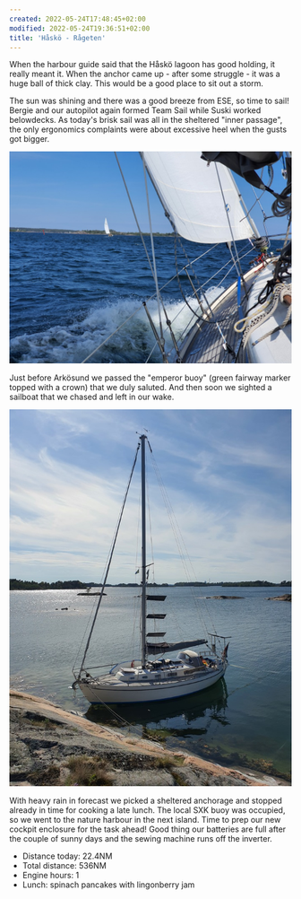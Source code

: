 ```yaml
---
created: 2022-05-24T17:48:45+02:00
modified: 2022-05-24T19:36:51+02:00
title: 'Håskö - Rågeten'
---
```


When the harbour guide said that the Håskö lagoon has good holding, it really meant it. When the anchor came up - after some struggle - it was a huge ball of thick clay. This would be a good place to sit out a storm.

The sun was shining and there was a good breeze from ESE, so time to sail! Bergie and our autopilot again formed Team Sail while Suski worked belowdecks. As today's brisk sail was all in the sheltered "inner passage", the only ergonomics complaints were about excessive heel when the gusts got bigger.

![Chase is on](../2022/6145f08b9d9a3fbd7ef0f0c0321bb0ef.jpg) 

Just before Arkösund we passed the "emperor buoy" (green fairway marker topped with a crown) that we duly saluted. And then soon we sighted a sailboat that we chased and left in our wake.

![Tied up](../2022/848fbcf1927192cef0e3b919225c90a1.jpg) 

With heavy rain in forecast we picked a sheltered anchorage and stopped already in time for cooking a late lunch. The local SXK buoy was occupied, so we went to the nature harbour in the next island. Time to prep our new cockpit enclosure for the task ahead! Good thing our batteries are full after the couple of sunny days and the sewing machine runs off the inverter.

* Distance today: 22.4NM
* Total distance: 536NM
* Engine hours: 1
* Lunch: spinach pancakes with lingonberry jam
